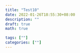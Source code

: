 ```yaml
---
title: "Test10"
date: 2022-01-26T18:55:30+08:00
description: ""
draft: true
math: true

tags: [""]
categories: [""]
---
```


